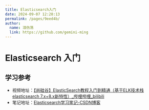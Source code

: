 ```yaml
---
title: Elasticsearch入门
date: 2024-09-07 12:28:13
permalink: /pages/9eed4b/
author: 
  name: 泪伤荡
  link: https://github.com/gemini-ming
---
```

# Elasticsearch 入门











## 学习参考

-  视频地址：[【尚硅谷】ElasticSearch教程入门到精通（基于ELK技术栈elasticsearch 7.x+8.x新特性）_哔哩哔哩_bilibili](https://www.bilibili.com/video/BV1hh411D7sb/?vd_source=d130139a92227a66fb558961b98507cb)
- 笔记地址：[Elasticsearch学习笔记-CSDN博客](https://blog.csdn.net/u011863024/article/details/115721328)